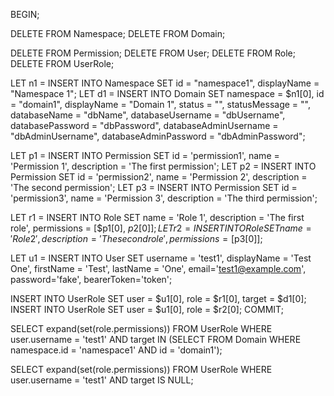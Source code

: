 BEGIN;

DELETE FROM Namespace;
DELETE FROM Domain;

DELETE FROM Permission;
DELETE FROM User;
DELETE FROM Role;
DELETE FROM UserRole;

LET n1 = INSERT INTO Namespace SET id = "namespace1", displayName = "Namespace 1";
LET d1 = INSERT INTO Domain SET namespace = $n1[0], id = "domain1", displayName = "Domain 1", status = "", statusMessage = "", databaseName = "dbName", databaseUsername = "dbUsername", databasePassword = "dbPassword", databaseAdminUsername = "dbAdminUsername", databaseAdminPassword = "dbAdminPassword";

LET p1 = INSERT INTO Permission SET id = 'permission1', name = 'Permission 1', description = 'The first permission';
LET p2 = INSERT INTO Permission SET id = 'permission2', name = 'Permission 2', description = 'The second permission';
LET p3 = INSERT INTO Permission SET id = 'permission3', name = 'Permission 3', description = 'The third permission';

LET r1 = INSERT INTO Role SET name = 'Role 1', description = 'The first role', permissions = [$p1[0], $p2[0]];
LET r2 = INSERT INTO Role SET name = 'Role 2', description = 'The second role', permissions = [$p3[0]];

LET u1 = INSERT INTO User SET username = 'test1', displayName = 'Test One', firstName = 'Test', lastName = 'One', email='test1@example.com', password='fake', bearerToken='token';

INSERT INTO UserRole SET user = $u1[0], role = $r1[0], target = $d1[0];
INSERT INTO UserRole SET user = $u1[0], role = $r2[0];
COMMIT;


SELECT expand(set(role.permissions)) FROM UserRole WHERE user.username = 'test1' AND target IN (SELECT FROM Domain WHERE namespace.id = 'namespace1' AND id = 'domain1');

SELECT expand(set(role.permissions)) FROM UserRole WHERE user.username = 'test1' AND target IS NULL;
